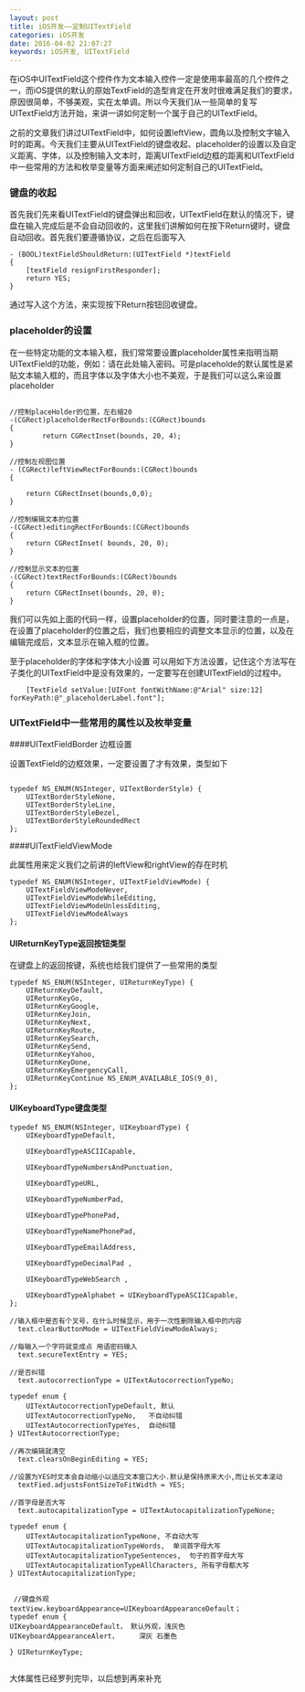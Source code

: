 ```yaml
---
layout: post
title: iOS开发——定制UITextField
categories: iOS开发
date: 2016-04-02 21:07:27
keywords: iOS开发, UITextField
---
```



在iOS中UITextField这个控件作为文本输入控件一定是使用率最高的几个控件之一，而iOS提供的默认的原始TextField的造型肯定在开发时很难满足我们的要求，原因很简单，不够美观，实在太单调。所以今天我们从一些简单的复写UITextField方法开始，来讲一讲如何定制一个属于自己的UITextField。

<!--more-->

之前的文章我们讲过UITextField中，如何设置leftView，圆角以及控制文字输入时的距离。今天我们主要从UITextField的键盘收起、placeholder的设置以及自定义距离、字体，以及控制输入文本时，距离UITextField边框的距离和UITextField中一些常用的方法和枚举变量等方面来阐述如何定制自己的UITextField。

### 键盘的收起

首先我们先来看UITextField的键盘弹出和回收，UITextField在默认的情况下，键盘在输入完成后是不会自动回收的，这里我们讲解如何在按下Return键时，键盘自动回收。首先我们要遵循<UITextFieldDelegate>协议，之后在后面写入

```objc
- (BOOL)textFieldShouldReturn:(UITextField *)textField
{
    [textField resignFirstResponder];
    return YES;
}
```

通过写入这个方法，来实现按下Return按钮回收键盘。

### placeholder的设置

在一些特定功能的文本输入框，我们常常要设置placeholder属性来指明当期UITextField的功能，例如：请在此处输入密码。可是placeholde的默认属性是紧贴文本输入框的，而且字体以及字体大小也不美观，于是我们可以这么来设置placeholder

```objc

//控制placeHolder的位置，左右缩20
-(CGRect)placeholderRectForBounds:(CGRect)bounds
{
        return CGRectInset(bounds, 20, 4);
}

//控制左视图位置
- (CGRect)leftViewRectForBounds:(CGRect)bounds
{

    return CGRectInset(bounds,0,0);
}

//控制编辑文本的位置
-(CGRect)editingRectForBounds:(CGRect)bounds
{
    return CGRectInset( bounds, 20, 0);
}

//控制显示文本的位置
-(CGRect)textRectForBounds:(CGRect)bounds
{
    return CGRectInset(bounds, 20, 0);
}
```

我们可以先如上面的代码一样，设置placeholder的位置，同时要注意的一点是，在设置了placeholder的位置之后，我们也要相应的调整文本显示的位置，以及在编辑完成后，文本显示在输入框的位置。

至于placeholder的字体和字体大小设置 可以用如下方法设置，记住这个方法写在子类化的UITextField中是没有效果的，一定要写在创建UITextField的过程中。

```objc
    [TextField setValue:[UIFont fontWithName:@"Arial" size:12]   forKeyPath:@"_placeholderLabel.font"];
```

### UITextField中一些常用的属性以及枚举变量

####UITextFieldBorder 边框设置

 设置TextField的边框效果，一定要设置了才有效果，类型如下

```objc

typedef NS_ENUM(NSInteger, UITextBorderStyle) {
    UITextBorderStyleNone,
    UITextBorderStyleLine,
    UITextBorderStyleBezel,
    UITextBorderStyleRoundedRect
};

```

####UITextFieldViewMode

此属性用来定义我们之前讲的leftView和rightView的存在时机

```objc
typedef NS_ENUM(NSInteger, UITextFieldViewMode) {
    UITextFieldViewModeNever,
    UITextFieldViewModeWhileEditing,
    UITextFieldViewModeUnlessEditing,
    UITextFieldViewModeAlways
};
```

#### UIReturnKeyType返回按钮类型 

在键盘上的返回按键，系统也给我们提供了一些常用的类型

```objc
typedef NS_ENUM(NSInteger, UIReturnKeyType) {
    UIReturnKeyDefault,
    UIReturnKeyGo,
    UIReturnKeyGoogle,
    UIReturnKeyJoin,
    UIReturnKeyNext,
    UIReturnKeyRoute,
    UIReturnKeySearch,
    UIReturnKeySend,
    UIReturnKeyYahoo,
    UIReturnKeyDone,
    UIReturnKeyEmergencyCall,
    UIReturnKeyContinue NS_ENUM_AVAILABLE_IOS(9_0),
};
```

#### UIKeyboardType键盘类型

```objc
typedef NS_ENUM(NSInteger, UIKeyboardType) {
    UIKeyboardTypeDefault,       

    UIKeyboardTypeASCIICapable,      

    UIKeyboardTypeNumbersAndPunctuation, 

    UIKeyboardTypeURL,    

    UIKeyboardTypeNumberPad,  

    UIKeyboardTypePhonePad,             

    UIKeyboardTypeNamePhonePad, 

    UIKeyboardTypeEmailAddress,
  
    UIKeyboardTypeDecimalPad ,

    UIKeyboardTypeWebSearch ,

    UIKeyboardTypeAlphabet = UIKeyboardTypeASCIICapable, 
};
```

```objc
//输入框中是否有个叉号，在什么时候显示，用于一次性删除输入框中的内容
  text.clearButtonMode = UITextFieldViewModeAlways;

//每输入一个字符就变成点 用语密码输入
  text.secureTextEntry = YES;

//是否纠错
  text.autocorrectionType = UITextAutocorrectionTypeNo;
 
typedef enum {
    UITextAutocorrectionTypeDefault, 默认
    UITextAutocorrectionTypeNo,   不自动纠错
    UITextAutocorrectionTypeYes,  自动纠错
} UITextAutocorrectionType;
 
//再次编辑就清空
  text.clearsOnBeginEditing = YES; 

//设置为YES时文本会自动缩小以适应文本窗口大小.默认是保持原来大小,而让长文本滚动  
  textFied.adjustsFontSizeToFitWidth = YES;
 
//首字母是否大写
  text.autocapitalizationType = UITextAutocapitalizationTypeNone;
 
typedef enum {
    UITextAutocapitalizationTypeNone, 不自动大写
    UITextAutocapitalizationTypeWords,  单词首字母大写
    UITextAutocapitalizationTypeSentences,  句子的首字母大写
    UITextAutocapitalizationTypeAllCharacters, 所有字母都大写
} UITextAutocapitalizationType;


 //键盘外观
textView.keyboardAppearance=UIKeyboardAppearanceDefault；
typedef enum {
UIKeyboardAppearanceDefault， 默认外观，浅灰色
UIKeyboardAppearanceAlert，     深灰 石墨色
 
} UIReturnKeyType;
 
```

大体属性已经罗列完毕，以后想到再来补充
